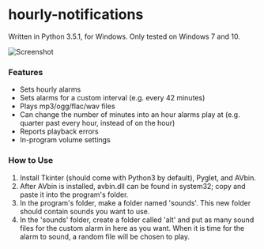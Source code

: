 # hourly-notifications

Written in Python 3.5.1, for Windows.
Only tested on Windows 7 and 10.

![Screenshot](https://vgy.me/shUYNW.png)

### Features
- Sets hourly alarms
- Sets alarms for a custom interval (e.g. every 42 minutes)
- Plays mp3/ogg/flac/wav files
- Can change the number of minutes into an hour alarms play at (e.g. quarter past every hour, instead of on the hour)
- Reports playback errors
- In-program volume settings

### How to Use
1. Install Tkinter (should come with Python3 by default), Pyglet, and AVbin.
2. After AVbin is installed, avbin.dll can be found in system32; copy and paste it into the program's folder.
3. In the program's folder, make a folder named 'sounds'. This new folder should contain sounds you want to use.
4. In the 'sounds' folder, create a folder called 'alt' and put as many sound files for the custom alarm in here as you want. When it is time for the alarm to sound, a random file will be chosen to play.
